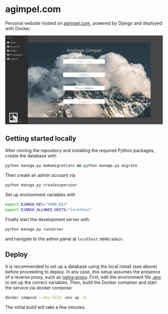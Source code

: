 # agimpel.com

Personal website hosted on [agimpel.com](https://agimpel.com), powered by Django and deployed with Docker.

![Screenshot](static/screenshot.jpg)


## Getting started locally

After cloning the repository and installing the required Python packages, create the database with
``` bash
python manage.py makemigrations && python manage.py migrate
```

Then create an admin account via
``` bash
python manage.py createsuperuser
```

Set up environment variables with
``` bash
export DJANGO_KEY="YOUR_KEY"
export DJANGO_ALLOWED_HOSTS="localhost"
```

Finally start the development server with
``` bash
python manage.py runserver
```

and navigate to the admin panel at `localhost:8000/admin`.


## Deploy

It is recommended to set up a database using the local install (see above) before proceeding to deploy. In any case, this setup assumes the presence of a reverse proxy, such as [nginx-proxy](https://github.com/nginx-proxy/nginx-proxy). First, edit the environment file [.env](.env) to set up the correct variables. Then, build the Docker container and start the service via docker compose:
``` bash
docker compose --env-file .env up -d
```
The initial build will take a few minutes.